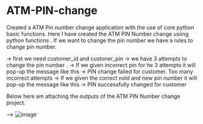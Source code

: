 # ATM-PIN-change
Created a ATM Pin number change application with the use of core python basic functions.
Here I have created the ATM PIN Number change usiing python functions .
If we want to change the pin number we have a rules to change pin number.

-> first we need customer_id and custoner_pin
-> we have 3 attempts to change the pin number .
-> If we given incorrect pin for he 3 attempts it will pop-up the message like this
       -> PIN change failed for customer. Too many incorrect attempts
-> If we given the correct nold and new pin number it will pop-up the message like this
       -> PIN successfully changed for customer 
       
Below here am attaching the outputs of the ATM PIN Number change project.

--> ![image](https://github.com/santha19/ATM-PIN-change/assets/136115122/998e8cdc-0e27-4994-9fe8-16e3bd92ed2e)
